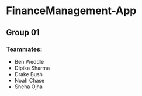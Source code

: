 # FinanceManagement-App

## Group 01
### Teammates:
* Ben Weddle 
* Dipika Sharma
* Drake Bush 
* Noah Chase
* Sneha Ojha

